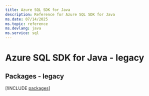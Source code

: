 ```yaml
---
title: Azure SQL SDK for Java
description: Reference for Azure SQL SDK for Java
ms.date: 07/14/2025
ms.topic: reference
ms.devlang: java
ms.service: sql
---
```

# Azure SQL SDK for Java - legacy
## Packages - legacy
[!INCLUDE [packages](sql-index.md)]